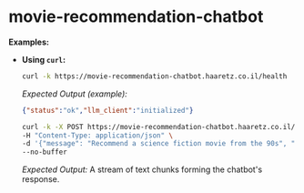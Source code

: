 # movie-recommendation-chatbot

**Examples:**

*   **Using `curl`:**

    ```bash
    curl -k https://movie-recommendation-chatbot.haaretz.co.il/health
    ```
    *Expected Output (example):*
    ```json
    {"status":"ok","llm_client":"initialized"}
    ```


    ```bash
    curl -k -X POST https://movie-recommendation-chatbot.haaretz.co.il/chat \
    -H "Content-Type: application/json" \
    -d '{"message": "Recommend a science fiction movie from the 90s", "user_id": "user_123"}' \
    --no-buffer
    ```
    *Expected Output:* A stream of text chunks forming the chatbot's response.

